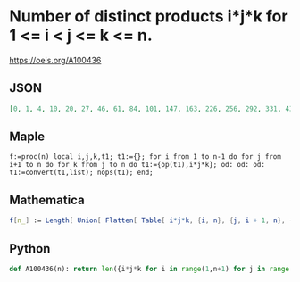 # Number of distinct products i\*j\*k for 1 <\= i < j <\= k <\= n\.
https://oeis.org/A100436
## JSON
```JSON
[0, 1, 4, 10, 20, 27, 46, 61, 84, 101, 147, 163, 226, 256, 292, 331, 434, 472, 601, 655, 719, 785, 968, 1016, 1143, 1233, 1346, 1433, 1713, 1778, 2099, 2219, 2363, 2509, 2677, 2763, 3202, 3381, 3573, 3690, 4223, 4360, 4951, 5149, 5347, 5598, 6298, 6449]
```
## Maple
```Maple
f:=proc(n) local i,j,k,t1; t1:={}; for i from 1 to n-1 do for j from i+1 to n do for k from j to n do t1:={op(t1),i*j*k}; od: od: od: t1:=convert(t1,list); nops(t1); end;
```
## Mathematica
```Mathematica
f[n_] := Length[ Union[ Flatten[ Table[ i*j*k, {i, n}, {j, i + 1, n}, {k, j, n}]]]]; Table[ f[n], {n, 48}] (* _Robert G. Wilson v_, Dec 14 2004 *)
```
## Python
```Python
def A100436(n): return len({i*j*k for i in range(1,n+1) for j in range(1,i+1) for k in range(1,j)}) # _Chai Wah Wu_, Oct 16 2023
```

